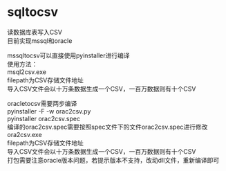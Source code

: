 # sqltocsv  
读数据库表写入CSV  
目前实现mssql和oracle  

mssqltocsv可以直接使用pyinstaller进行编译  
使用方法：  
msql2csv.exe <server> <database> <username> <password> <tablename> <filepath>  
filepath为CSV存储文件地址  
导入CSV文件会以十万条数据生成一个CSV，一百万数据则有十个CSV  
  
oracletocsv需要两步编译  
pyinstaller -F -w orac2csv.py  
pyinstaller orac2csv.spec  
编译的orac2csv.spec需要按照spec文件下的文件orac2csv.spec进行修改  
ora2csv.exe <server> <database> <username> <password> <tablename> <filepath>  
filepath为CSV存储文件地址  
导入CSV文件会以十万条数据生成一个CSV，一百万数据则有十个CSV  
打包需要注意oracle版本问题，若提示版本不支持，改动dll文件，重新编译即可  
